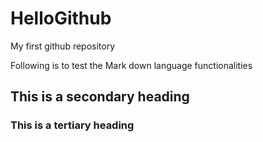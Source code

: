 # HelloGithub
My first github repository

Following is to test the Mark down language functionalities

## This is a secondary heading
### This is a tertiary heading